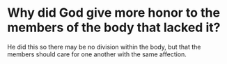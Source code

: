# Why did God give more honor to the members of the body that lacked it?

He did this so there may be no division within the body, but that the members should care for one another with the same affection.

